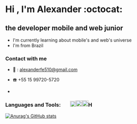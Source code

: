 # Hi , I'm Alexander  :octocat: 
## the developer mobile and web junior
   - I'm currently learning about mobile's and web's universe
   - I'm from Brazil
  
  ### Contact with me
- :e-mail: : alexanderfe510@gmail.com

- :phone: +55 15 99720-5720

- [<img src='https://cdn-icons-png.flaticon.com/512/174/174857.png'  height="12px">][linkdin]

  
### Languages and Tools:<img src='https://d33wubrfki0l68.cloudfront.net/554c3b0e09cf167f0281fda839a5433f2040b349/ecfc9/img/header_logo.svg' height="15px" style="margin-right:10px"> <img src='https://seeklogo.com/images/N/nodejs-logo-FBE122E377-seeklogo.com.png' height="18px"><img src='https://marcas-logos.net/wp-content/uploads/2020/11/JavaScript-logo-600x375.png' height="20px"><img src='https://1000logos.net/wp-content/uploads/2020/09/CSS-Logo-500x313.png' height="20px"><img src="https://www.w3.org/html/logo/badge/html5-badge-h-css3.png"  height="16" alt="HTML5 Powered with CSS3 / Styling" title="HTML5 Powered with CSS3 / Styling">


[![Anurag's GitHub stats](https://github-readme-stats.vercel.app/api?username=AlexanderNascimento&hide=contribs,prs&show_icons=true)](https://github.com/anuraghazra/github-readme-stats)

[linkdin]: https://www.linkedin.com/in/alexander-fernandes-do-nascimento-95843a221

